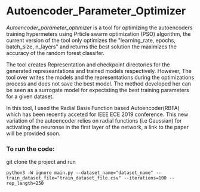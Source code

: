 # Autoencoder_Parameter_Optimizer

_Autoencoder_parameter_optimizer_ is a tool for optimizing the autoencoders training hypermeters using Prticle swarm optimization (PSO) algorithm, the current version of the tool only optimizes the "learning_rate, epochs, batch_size, n_layers" and returns the best solution the maximizes the accuracy of the random forest classifer.

The tool creates  Representation and checkpoint directories for the generated represeantations and trained models respectively. However, The tool over writes the models and the representations during the optimizations process and  does not save the best model. The method developed her can be seen as a surrogate model  for expectsting the best training parameters for a given dataset.

In this tool, I used the Radial Basis Function based Autoencoder(RBFA) which has been recently  acceted  for IEEE ECE 2019 conference. This new variation of the autoencoder relies on radial functions (i.e Gaussian) for activating  the neuronse in the first layer of the network, a link to the paper will be provided soon.

### To run the code:
git clone the project and run 

```
python3 -W ignore main.py --dataset_name="dataset_name" --train_dataset_file="train_dataset_file.csv" --iterations=100 --rep_length=250
```
